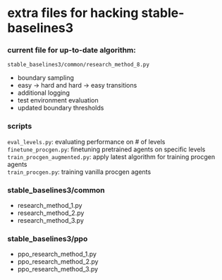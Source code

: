 # extra files for hacking stable-baselines3

### current file for up-to-date algorithm:
`stable_baselines3/common/research_method_8.py` <br>
* boundary sampling
* easy -> hard and hard -> easy transitions
* additional logging
* test environment evaluation
* updated boundary thresholds

### scripts
`eval_levels.py`: evaluating performance on # of levels <br>
`finetune_procgen.py`: finetuning pretrained agents on specific levels <br>
`train_procgen_augmented.py`: apply latest algorithm for training procgen agents <br>
`train_procgen.py`: training vanilla procgen agents <br>

### stable_baselines3/common
* research_method_1.py
* research_method_2.py
* research_method_3.py

### stable_baselines3/ppo
* ppo_research_method_1.py
* ppo_research_method_2.py
* ppo_research_method_3.py

